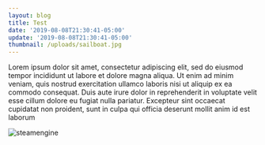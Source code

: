 ```yaml
---
layout: blog
title: Test
date: '2019-08-08T21:30:41-05:00'
update: '2019-08-08T21:30:41-05:00'
thumbnail: /uploads/sailboat.jpg
---
```

Lorem ipsum dolor sit amet, consectetur adipiscing elit, sed do eiusmod tempor incididunt ut labore et dolore magna aliqua. Ut enim ad minim veniam, quis nostrud exercitation ullamco laboris nisi ut aliquip ex ea commodo consequat. Duis aute irure dolor in reprehenderit in voluptate velit esse cillum dolore eu fugiat nulla pariatur. Excepteur sint occaecat cupidatat non proident, sunt in culpa qui officia deserunt mollit anim id est laborum

![steamengine](/uploads/steamengine.jpg)
